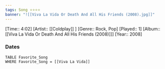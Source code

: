 ```yaml
---
tags: Song ⭐⭐⭐⭐ 
banner: "![[Viva La Vida Or Death And All His Friends (2008).jpg]]"
---
```

[Time:: 4:02]
[Artist:: [[Coldplay]] ]
[Genre:: Rock, Pop]
[Played:: 1]
[Album:: [[Viva La Vida Or Death And All His Friends (2008)]]]
[Year:: 2008]
### Dates
````dataview
TABLE Favorite_Song
WHERE Favorite_Song = [[Viva La Vida]]
````